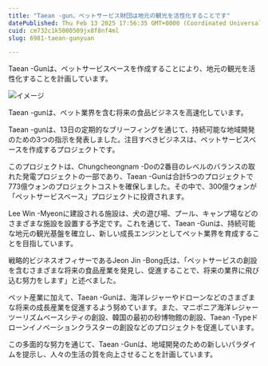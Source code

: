 ```yaml
---
title: "Taean -gun、ペットサービス財団は地元の観光を活性化することです"
datePublished: Thu Feb 13 2025 17:56:35 GMT+0000 (Coordinated Universal Time)
cuid: cm732c1k5000509jx8f8nf4ml
slug: 6981-taean-gunyuan

---
```



Taean -Gunは、ペットサービスベースを作成することにより、地元の観光を活性化することを計画しています。

![イメージ](https://cdn.hashnode.com/res/hashnode/image/upload/v1739434403338/13107a2f-7f66-4f8a-befa-e22351eb80ea.jpeg)

Taean -gunは、ペット業界を含む将来の食品ビジネスを高速化しています。

Taean -gunは、13日の定期的なブリーフィングを通じて、持続可能な地域開発のための3つの指示を発表しました。注目すべきビジネスは、ペットサービスベースを作成するプロジェクトです。

このプロジェクトは、Chungcheongnam -Doの2番目のレベルのバランスの取れた発電プロジェクトの一部であり、Taean -Gunは合計5つのプロジェクトで773億ウォンのプロジェクトコストを確保しました。その中で、300億ウォンが「ペットサービスベース」プロジェクトに投資されます。

Lee Win -Myeonに建設される施設は、犬の遊び場、プール、キャンプ場などのさまざまな施設を設置する予定です。これを通じて、Taean -Gunは、持続可能な地元の観光基盤を確立し、新しい成長エンジンとしてペット業界を育成することを目指しています。

戦略的ビジネスオフィサーであるJeon Jin -Bong氏は、「ペットサービスの創設を含むさまざまな将来の食品産業を発見し、促進することで、将来の業界に飛び込む努力をします」と述べました。

ペット産業に加えて、Taean -Gunは、海洋レジャーやドローンなどのさまざまな将来の成長産業を促進するよう努めています。また、マニポニア海洋レジャーツーリズムベースシティの創設、韓国の最初の砂博物館の創設、Taean -Typeドローンイノベーションクラスターの創設などのプロジェクトを促進しています。

この多面的な努力を通じて、Taean -Gunは、地域開発のための新しいパラダイムを提示し、人々の生活の質を向上させることを計画しています。